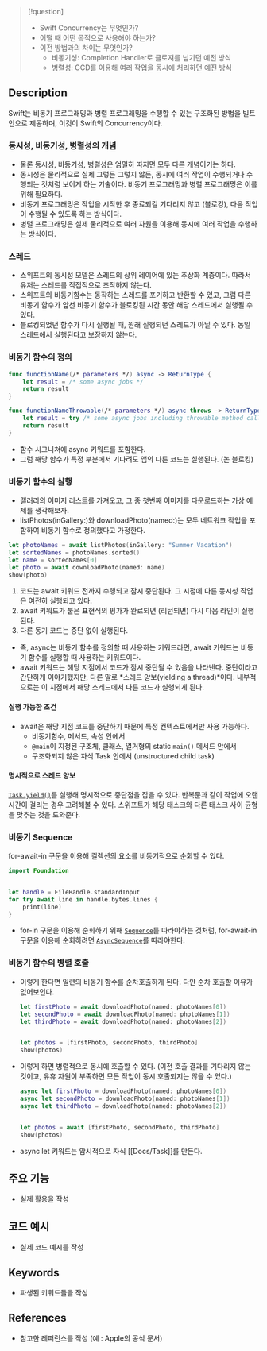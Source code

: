 >[!question]
>- Swift Concurrency는 무엇인가?
>- 어떨 때 어떤 목적으로 사용해야 하는가?
>- 이전 방법과의 차이는 무엇인가?
>    - 비동기성: Completion Handler로 클로져를 넘기던 예전 방식
>    - 병렬성: GCD를 이용해 여러 작업을 동시에 처리하던 예전 방식

## Description
Swift는 비동기 프로그래밍과 병렬 프로그래밍을 수행할 수 있는 구조화된 방법을 빌트인으로 제공하며, 이것이 Swift의 Concurrency이다.

### 동시성, 비동기성, 병렬성의 개념

- 물론 동시성, 비동기성, 병렬성은 엄밀히 따지면 모두 다른 개념이기는 하다.
- 동시성은 물리적으로 실제 그렇든 그렇지 않든, 동시에 여러 작업이 수행되거나 수행되는 것처럼 보이게 하는 기술이다. 비동기 프로그래밍과 병렬 프로그래밍은 이를 위해 필요하다.
- 비동기 프로그래밍은 작업을 시작한 후 종료되길 기다리지 않고 (블로킹), 다음 작업이 수행될 수 있도록 하는 방식이다.
- 병렬 프로그래밍은 실제 물리적으로 여러 자원을 이용해 동시에 여러 작업을 수행하는 방식이다.

### 스레드

- 스위프트의 동시성 모델은 스레드의 상위 레이어에 있는 추상화 계층이다. 따라서 유저는 스레드를 직접적으로 조작하지 않는다.
- 스위프트의 비동기함수는 동작하는 스레드를 포기하고 반환할 수 있고, 그럼 다른 비동기 함수가 앞선 비동기 함수가 블로킹된 시간 동안 해당 스레드에서 실행될 수 있다.
- 블로킹되었던 함수가 다시 실행될 때, 원래 실행되던 스레드가 아닐 수 있다. 동일 스레드에서 실행된다고 보장하지 않는다.

### 비동기 함수의 정의

```swift
func functionName(/* parameters */) async -> ReturnType {
	let result = /* some async jobs */
	return result
}

func functionNameThrowable(/* parameters */) async throws -> ReturnType {
	let result = try /* some async jobs including throwable method calls */
	return result
}
```

- 함수 시그니쳐에 async 키워드를 포함한다.
- 그럼 해당 함수가 특정 부분에서 기다려도 앱의 다른 코드는 실행된다. (논 블로킹)

### 비동기 함수의 실행

- 갤러리의 이미지 리스트를 가져오고, 그 중 첫번째 이미지를 다운로드하는 가상 예제를 생각해보자.
- listPhotos(inGallery:)와 downloadPhoto(named:)는 모두 네트워크 작업을 포함하여 비동기 함수로 정의했다고 가정한다.

```swift
let photoNames = await listPhotos(inGallery: "Summer Vacation")
let sortedNames = photoNames.sorted()
let name = sortedNames[0]
let photo = await downloadPhoto(named: name)
show(photo)
```

1. 코드는 await 키워드 전까지 수행되고 잠시 중단된다. 그 시점에 다른 동시성 작업은 여전히 실행되고 있다.
2. await 키워드가 붙은 표현식의 평가가 완료되면 (리턴되면) 다시 다음 라인이 실행된다.
3. 다른 동기 코드는 중단 없이 실행된다.

- 즉, async는 비동기 함수를 정의할 때 사용하는 키워드라면, await 키워드는 비동기 함수를 실행할 때 사용하는 키워드이다.
- await 키워드는 해당 지점에서 코드가 잠시 중단될 수 있음을 나타낸다. 중단이라고 간단하게 이야기했지만, 다른 말로 *스레드 양보(yielding a thread)*이다. 내부적으로는 이 지점에서 해당 스레드에서 다른 코드가 실행되게 된다.

#### 실행 가능한 조건

- await은 해당 지점 코드를 중단하기 때문에 특정 컨텍스트에서만 사용 가능하다.
	- 비동기함수, 메서드, 속성 안에서
	- `@main`이 지정된 구조체, 클래스, 열거형의 static `main()` 메서드 안에서
	- 구조화되지 않은 자식 Task 안에서 (unstructured child task)

#### 명시적으로 스레드 양보

[`Task.yield()`](https://developer.apple.com/documentation/swift/task/3814840-yield)를 실행해 명시적으로 중단점을 잡을 수 있다. 반복문과 같이 작업에 오랜 시간이 걸리는 경우 고려해볼 수 있다. 스위프트가 해당 태스크와 다른 태스크 사이 균형을 맞추는 것을 도와준다.

### 비동기 Sequence

for-await-in 구문을 이용해 컬렉션의 요소를 비동기적으로 순회할 수 있다.

```swift
import Foundation


let handle = FileHandle.standardInput
for try await line in handle.bytes.lines {
    print(line)
}
```

- for-in 구문을 이용해 순회하기 위해 [`Sequence`](https://developer.apple.com/documentation/swift/sequence)를 따라야하는 것처럼, for-await-in 구문을 이용해 순회하려면 [`AsyncSequence`](https://developer.apple.com/documentation/swift/asyncsequence)를 따라야한다.

### 비동기 함수의 병렬 호출

- 이렇게 한다면 일련의 비동기 함수를 순차호출하게 된다. 다만 순차 호출할 이유가 없어보인다.
	```swift
	let firstPhoto = await downloadPhoto(named: photoNames[0])
	let secondPhoto = await downloadPhoto(named: photoNames[1])
	let thirdPhoto = await downloadPhoto(named: photoNames[2])
	
	
	let photos = [firstPhoto, secondPhoto, thirdPhoto]
	show(photos)
	```
- 이렇게 하면 병렬적으로 동시에 호출할 수 있다. (이전 호출 결과를 기다리지 않는 것이고, 유휴 자원이 부족하면 모든 작업이 동시 호출되지는 않을 수 있다.)
	```swift
	async let firstPhoto = downloadPhoto(named: photoNames[0])
	async let secondPhoto = downloadPhoto(named: photoNames[1])
	async let thirdPhoto = downloadPhoto(named: photoNames[2])
	
	
	let photos = await [firstPhoto, secondPhoto, thirdPhoto]
	show(photos)
    ```
- async let 키워드는 암시적으로 자식 [[Docs/Task]]를 만든다.
## 주요 기능
+ 실제 활용을 작성

## 코드 예시
+ 실제 코드 예시를 작성

## Keywords
+ 파생된 키워드들을 작성

## References
- 참고한 레퍼런스를 작성 (예 : Apple의 공식 문서)